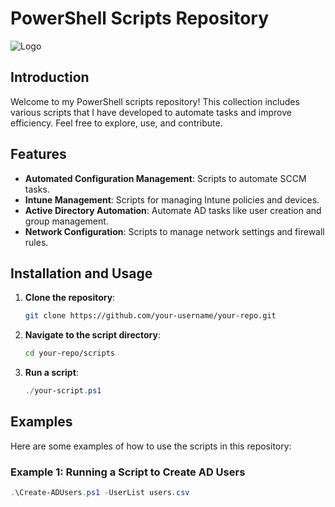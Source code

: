 # PowerShell Scripts Repository

![Logo](https://your-image-url.com/logo.png)

## Introduction
Welcome to my PowerShell scripts repository! This collection includes various scripts that I have developed to automate tasks and improve efficiency. Feel free to explore, use, and contribute.

## Features
- **Automated Configuration Management**: Scripts to automate SCCM tasks.
- **Intune Management**: Scripts for managing Intune policies and devices.
- **Active Directory Automation**: Automate AD tasks like user creation and group management.
- **Network Configuration**: Scripts to manage network settings and firewall rules.

## Installation and Usage
1. **Clone the repository**:
    ```sh
    git clone https://github.com/your-username/your-repo.git
    ```
2. **Navigate to the script directory**:
    ```sh
    cd your-repo/scripts
    ```
3. **Run a script**:
    ```powershell
    ./your-script.ps1
    ```

## Examples
Here are some examples of how to use the scripts in this repository:

### Example 1: Running a Script to Create AD Users
```powershell
.\Create-ADUsers.ps1 -UserList users.csv
